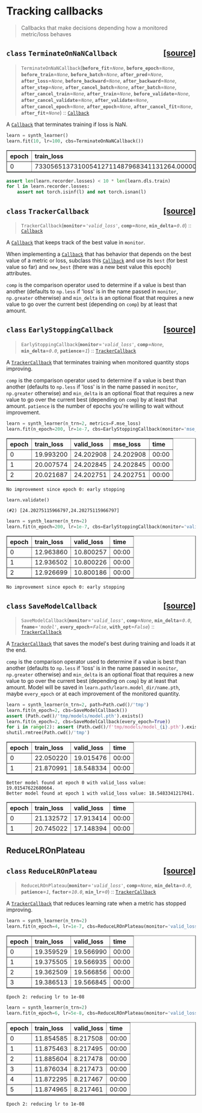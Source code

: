 # Tracking callbacks
> Callbacks that make decisions depending how a monitored metric/loss behaves



<h2 id="TerminateOnNaNCallback" class="doc_header"><code>class</code> <code>TerminateOnNaNCallback</code><a href="https://github.com/fastai/fastai/tree/master/fastai/callback/tracker.py#L12" class="source_link" style="float:right">[source]</a></h2>

> <code>TerminateOnNaNCallback</code>(**`before_fit`**=*`None`*, **`before_epoch`**=*`None`*, **`before_train`**=*`None`*, **`before_batch`**=*`None`*, **`after_pred`**=*`None`*, **`after_loss`**=*`None`*, **`before_backward`**=*`None`*, **`after_backward`**=*`None`*, **`after_step`**=*`None`*, **`after_cancel_batch`**=*`None`*, **`after_batch`**=*`None`*, **`after_cancel_train`**=*`None`*, **`after_train`**=*`None`*, **`before_validate`**=*`None`*, **`after_cancel_validate`**=*`None`*, **`after_validate`**=*`None`*, **`after_cancel_epoch`**=*`None`*, **`after_epoch`**=*`None`*, **`after_cancel_fit`**=*`None`*, **`after_fit`**=*`None`*) :: [`Callback`](/callback.core.html#Callback)

A [`Callback`](/callback.core.html#Callback) that terminates training if loss is NaN.


```python
learn = synth_learner()
learn.fit(10, lr=100, cbs=TerminateOnNaNCallback())
```


<table border="1" class="dataframe">
  <thead>
    <tr style="text-align: left;">
      <th>epoch</th>
      <th>train_loss</th>
      <th>valid_loss</th>
      <th>time</th>
    </tr>
  </thead>
  <tbody>
    <tr>
      <td>0</td>
      <td>733056513731005412711487968341131264.000000</td>
      <td>00:00</td>
    </tr>
  </tbody>
</table>


```python
assert len(learn.recorder.losses) < 10 * len(learn.dls.train)
for l in learn.recorder.losses:
    assert not torch.isinf(l) and not torch.isnan(l) 
```


<h2 id="TrackerCallback" class="doc_header"><code>class</code> <code>TrackerCallback</code><a href="https://github.com/fastai/fastai/tree/master/fastai/callback/tracker.py#L21" class="source_link" style="float:right">[source]</a></h2>

> <code>TrackerCallback</code>(**`monitor`**=*`'valid_loss'`*, **`comp`**=*`None`*, **`min_delta`**=*`0.0`*) :: [`Callback`](/callback.core.html#Callback)

A [`Callback`](/callback.core.html#Callback) that keeps track of the best value in `monitor`.


When implementing a [`Callback`](/callback.core.html#Callback) that has behavior that depends on the best value of a metric or loss, subclass this [`Callback`](/callback.core.html#Callback) and use its `best` (for best value so far) and `new_best` (there was a new best value this epoch) attributes. 

`comp` is the comparison operator used to determine if a value is best than another (defaults to `np.less` if 'loss' is in the name passed in `monitor`, `np.greater` otherwise) and `min_delta` is an optional float that requires a new value to go over the current best (depending on `comp`) by at least that amount.


<h2 id="EarlyStoppingCallback" class="doc_header"><code>class</code> <code>EarlyStoppingCallback</code><a href="https://github.com/fastai/fastai/tree/master/fastai/callback/tracker.py#L47" class="source_link" style="float:right">[source]</a></h2>

> <code>EarlyStoppingCallback</code>(**`monitor`**=*`'valid_loss'`*, **`comp`**=*`None`*, **`min_delta`**=*`0.0`*, **`patience`**=*`1`*) :: [`TrackerCallback`](/callback.tracker.html#TrackerCallback)

A [`TrackerCallback`](/callback.tracker.html#TrackerCallback) that terminates training when monitored quantity stops improving.


`comp` is the comparison operator used to determine if a value is best than another (defaults to `np.less` if 'loss' is in the name passed in `monitor`, `np.greater` otherwise) and `min_delta` is an optional float that requires a new value to go over the current best (depending on `comp`) by at least that amount. `patience` is the number of epochs you're willing to wait without improvement.

```python
learn = synth_learner(n_trn=2, metrics=F.mse_loss)
learn.fit(n_epoch=200, lr=1e-7, cbs=EarlyStoppingCallback(monitor='mse_loss', min_delta=0.1, patience=2))
```


<table border="1" class="dataframe">
  <thead>
    <tr style="text-align: left;">
      <th>epoch</th>
      <th>train_loss</th>
      <th>valid_loss</th>
      <th>mse_loss</th>
      <th>time</th>
    </tr>
  </thead>
  <tbody>
    <tr>
      <td>0</td>
      <td>19.993200</td>
      <td>24.202908</td>
      <td>24.202908</td>
      <td>00:00</td>
    </tr>
    <tr>
      <td>1</td>
      <td>20.007574</td>
      <td>24.202845</td>
      <td>24.202845</td>
      <td>00:00</td>
    </tr>
    <tr>
      <td>2</td>
      <td>20.021687</td>
      <td>24.202751</td>
      <td>24.202751</td>
      <td>00:00</td>
    </tr>
  </tbody>
</table>


    No improvement since epoch 0: early stopping


```python
learn.validate()
```








    (#2) [24.20275115966797,24.20275115966797]



```python
learn = synth_learner(n_trn=2)
learn.fit(n_epoch=200, lr=1e-7, cbs=EarlyStoppingCallback(monitor='valid_loss', min_delta=0.1, patience=2))
```


<table border="1" class="dataframe">
  <thead>
    <tr style="text-align: left;">
      <th>epoch</th>
      <th>train_loss</th>
      <th>valid_loss</th>
      <th>time</th>
    </tr>
  </thead>
  <tbody>
    <tr>
      <td>0</td>
      <td>12.963860</td>
      <td>10.800257</td>
      <td>00:00</td>
    </tr>
    <tr>
      <td>1</td>
      <td>12.936502</td>
      <td>10.800226</td>
      <td>00:00</td>
    </tr>
    <tr>
      <td>2</td>
      <td>12.926699</td>
      <td>10.800186</td>
      <td>00:00</td>
    </tr>
  </tbody>
</table>


    No improvement since epoch 0: early stopping



<h2 id="SaveModelCallback" class="doc_header"><code>class</code> <code>SaveModelCallback</code><a href="https://github.com/fastai/fastai/tree/master/fastai/callback/tracker.py#L66" class="source_link" style="float:right">[source]</a></h2>

> <code>SaveModelCallback</code>(**`monitor`**=*`'valid_loss'`*, **`comp`**=*`None`*, **`min_delta`**=*`0.0`*, **`fname`**=*`'model'`*, **`every_epoch`**=*`False`*, **`with_opt`**=*`False`*) :: [`TrackerCallback`](/callback.tracker.html#TrackerCallback)

A [`TrackerCallback`](/callback.tracker.html#TrackerCallback) that saves the model's best during training and loads it at the end.


`comp` is the comparison operator used to determine if a value is best than another (defaults to `np.less` if 'loss' is in the name passed in `monitor`, `np.greater` otherwise) and `min_delta` is an optional float that requires a new value to go over the current best (depending on `comp`) by at least that amount. Model will be saved in `learn.path/learn.model_dir/name.pth`, maybe `every_epoch` or at each improvement of the monitored quantity. 

```python
learn = synth_learner(n_trn=2, path=Path.cwd()/'tmp')
learn.fit(n_epoch=2, cbs=SaveModelCallback())
assert (Path.cwd()/'tmp/models/model.pth').exists()
learn.fit(n_epoch=2, cbs=SaveModelCallback(every_epoch=True))
for i in range(2): assert (Path.cwd()/f'tmp/models/model_{i}.pth').exists()
shutil.rmtree(Path.cwd()/'tmp')
```


<table border="1" class="dataframe">
  <thead>
    <tr style="text-align: left;">
      <th>epoch</th>
      <th>train_loss</th>
      <th>valid_loss</th>
      <th>time</th>
    </tr>
  </thead>
  <tbody>
    <tr>
      <td>0</td>
      <td>22.050220</td>
      <td>19.015476</td>
      <td>00:00</td>
    </tr>
    <tr>
      <td>1</td>
      <td>21.870991</td>
      <td>18.548334</td>
      <td>00:00</td>
    </tr>
  </tbody>
</table>


    Better model found at epoch 0 with valid_loss value: 19.01547622680664.
    Better model found at epoch 1 with valid_loss value: 18.5483341217041.



<table border="1" class="dataframe">
  <thead>
    <tr style="text-align: left;">
      <th>epoch</th>
      <th>train_loss</th>
      <th>valid_loss</th>
      <th>time</th>
    </tr>
  </thead>
  <tbody>
    <tr>
      <td>0</td>
      <td>21.132572</td>
      <td>17.913414</td>
      <td>00:00</td>
    </tr>
    <tr>
      <td>1</td>
      <td>20.745022</td>
      <td>17.148394</td>
      <td>00:00</td>
    </tr>
  </tbody>
</table>


## ReduceLROnPlateau


<h2 id="ReduceLROnPlateau" class="doc_header"><code>class</code> <code>ReduceLROnPlateau</code><a href="https://github.com/fastai/fastai/tree/master/fastai/callback/tracker.py#L92" class="source_link" style="float:right">[source]</a></h2>

> <code>ReduceLROnPlateau</code>(**`monitor`**=*`'valid_loss'`*, **`comp`**=*`None`*, **`min_delta`**=*`0.0`*, **`patience`**=*`1`*, **`factor`**=*`10.0`*, **`min_lr`**=*`0`*) :: [`TrackerCallback`](/callback.tracker.html#TrackerCallback)

A [`TrackerCallback`](/callback.tracker.html#TrackerCallback) that reduces learning rate when a metric has stopped improving.


```python
learn = synth_learner(n_trn=2)
learn.fit(n_epoch=4, lr=1e-7, cbs=ReduceLROnPlateau(monitor='valid_loss', min_delta=0.1, patience=2))
```


<table border="1" class="dataframe">
  <thead>
    <tr style="text-align: left;">
      <th>epoch</th>
      <th>train_loss</th>
      <th>valid_loss</th>
      <th>time</th>
    </tr>
  </thead>
  <tbody>
    <tr>
      <td>0</td>
      <td>19.359529</td>
      <td>19.566990</td>
      <td>00:00</td>
    </tr>
    <tr>
      <td>1</td>
      <td>19.375505</td>
      <td>19.566935</td>
      <td>00:00</td>
    </tr>
    <tr>
      <td>2</td>
      <td>19.362509</td>
      <td>19.566856</td>
      <td>00:00</td>
    </tr>
    <tr>
      <td>3</td>
      <td>19.386513</td>
      <td>19.566845</td>
      <td>00:00</td>
    </tr>
  </tbody>
</table>


    Epoch 2: reducing lr to 1e-08


```python
learn = synth_learner(n_trn=2)
learn.fit(n_epoch=6, lr=5e-8, cbs=ReduceLROnPlateau(monitor='valid_loss', min_delta=0.1, patience=2, min_lr=1e-8))
```


<table border="1" class="dataframe">
  <thead>
    <tr style="text-align: left;">
      <th>epoch</th>
      <th>train_loss</th>
      <th>valid_loss</th>
      <th>time</th>
    </tr>
  </thead>
  <tbody>
    <tr>
      <td>0</td>
      <td>11.854585</td>
      <td>8.217508</td>
      <td>00:00</td>
    </tr>
    <tr>
      <td>1</td>
      <td>11.875463</td>
      <td>8.217495</td>
      <td>00:00</td>
    </tr>
    <tr>
      <td>2</td>
      <td>11.885604</td>
      <td>8.217478</td>
      <td>00:00</td>
    </tr>
    <tr>
      <td>3</td>
      <td>11.876034</td>
      <td>8.217473</td>
      <td>00:00</td>
    </tr>
    <tr>
      <td>4</td>
      <td>11.872295</td>
      <td>8.217467</td>
      <td>00:00</td>
    </tr>
    <tr>
      <td>5</td>
      <td>11.874965</td>
      <td>8.217461</td>
      <td>00:00</td>
    </tr>
  </tbody>
</table>


    Epoch 2: reducing lr to 1e-08

